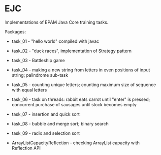 # EJC
Implementations of EPAM Java Core training tasks.

Packages:
* task_01 - "hello world" compiled with javac

* task_02 - "duck races", implementation of Strategy pattern

* task_03 - Battleship game

* task_04 - making a new string from letters in even positions of input string; palindrome sub-task

* task_05 - counting unique letters; counting maximum size of sequence with equal letters

* task_06 - task on threads: rabbit eats carrot until "enter" is pressed; concurrent purchase of sausages until stock becomes empty

* task_07 - insertion and quick sort

* task_08 - bubble and merge sort; binary search

* task_09 - radix and selection sort

* ArrayListCapacityReflection - checking ArrayList capacity with Reflection API
